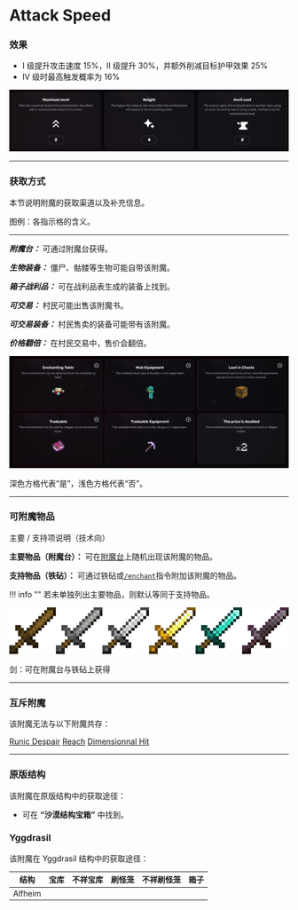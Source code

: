 # Attack Speed
### 效果
*   I 级提升攻击速度 15%，II 级提升 30%，并额外削减目标护甲效果 25%
*   IV 级时最高触发概率为 16%

![](/images/voxel/enchantment/weapon-enchantment/image_1756618482420_37.png)

* * *

### 获取方式

本节说明附魔的获取渠道以及补充信息。

图例：各指示格的含义。[](#legend-explanations-of-each-box)

* * *

_**附魔台：**_ 可通过附魔台获得。

_**生物装备：**_ 僵尸、骷髅等生物可能自带该附魔。

_**箱子战利品：**_ 可在战利品表生成的装备上找到。

_**可交易：**_ 村民可能出售该附魔书。

_**可交易装备：**_ 村民售卖的装备可能带有该附魔。

_**价格翻倍：**_ 在村民交易中，售价会翻倍。

![](/images/voxel/enchantment/weapon-enchantment/image_1756618482420_729.png)

深色方格代表“是”，浅色方格代表“否”。

* * *

### 可附魔物品
主要 / 支持项说明（技术向）[](#explanation-primary-supported-technical)

**主要物品（附魔台）：** 可在[附魔台](https://minecraft.wiki/w/Enchanting_table)上随机出现该附魔的物品。

**支持物品（铁砧）：** 可通过铁砧或[`/enchant`](https://minecraft.wiki/w/Commands/enchant)指令附加该附魔的物品。

!!! info ""
    若未单独列出主要物品，则默认等同于支持物品。

![](/images/voxel/enchantment/weapon-enchantment/image_1756618482420_435.png)

剑：可在附魔台与铁砧上获得

* * *

### 互斥附魔

该附魔无法与以下附魔共存：

[Runic Despair](/external/neoenchants/enchantment/weapon-enchantment/runic-despair) [Reach](/external/neoenchants/enchantment/weapon-enchantment/reach) [Dimensionnal Hit](/external/neoenchants/enchantment/weapon-enchantment/dimensionnal-hit)

* * *

### 原版结构

该附魔在原版结构中的获取途径：

*   可在 **“沙漠结构宝箱”** 中找到。

### Yggdrasil

该附魔在 Yggdrasil 结构中的获取途径：

| 结构 | 宝库 | 不祥宝库 | 刷怪笼 | 不祥刷怪笼 | 箱子 |
| --- | --- | --- | --- | --- | --- |
| Alfheim |  |  |  |  |  |
